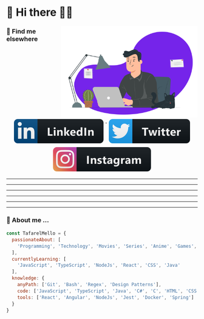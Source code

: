# 👋 Hi there 🤜🤛

<img align="right" src="https://raw.githubusercontent.com/TafarelMello/tafarelmello/main/assets/images/tafarelmello.svg" alt="Tafarel Mello" width="360"/>

### 📢 Find me elsewhere
<p align="center" style="margin: 10px"> 
  <a href="https://www.linkedin.com/in/tafarel-mello/">
    <img src="https://raw.githubusercontent.com/TafarelMello/tafarelmello/main/assets/badges/linkedin.svg" alt="LinkedIn" style="vertical-align:top; margin:5px">
  </a>

  <a href="https://twitter.com/TafarelMello/">
    <img src="https://raw.githubusercontent.com/TafarelMello/tafarelmello/main/assets/badges/twitter.svg" alt="Twitter" style="vertical-align:top; margin:5px">
  </a>

  <a href="https://www.instagram.com/tafarelmello/">
    <img src="https://raw.githubusercontent.com/TafarelMello/tafarelmello/main/assets/badges/instagram.svg" alt="Instagram" style="vertical-align:top; margin:5px">
  </a>  
</p>

<hr>
<hr>
<hr>
<hr>
<hr>
<hr>

### 🚧 About me ...

```javascript
const TafarelMello = {
  passionateAbout: [
    'Programming', 'Technology', 'Movies', 'Series', 'Anime', 'Games', 'Animals'
  ],
  currentlyLearning: [
    'JavaScript', 'TypeScript', 'NodeJs', 'React', 'CSS', 'Java'
  ],
  knowledge: {
    anyPath: ['Git', 'Bash', 'Regex', 'Design Patterns'],
    code: ['JavaScript', 'TypeScript', 'Java', 'C#', 'C', 'HTML', 'CSS'],
    tools: ['React', 'Angular', 'NodeJs', 'Jest', 'Docker', 'Spring']
  }
}
```